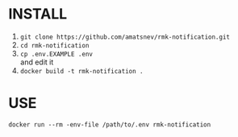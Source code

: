 # INSTALL

1. `git clone https://github.com/amatsnev/rmk-notification.git`
2. `cd rmk-notification`
2. `cp .env.EXAMPLE .env`  
    and edit it
3. `docker build -t rmk-notification . `


# USE

`docker run --rm -env-file /path/to/.env rmk-notification `
